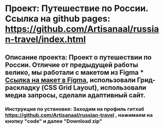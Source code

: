# Проект: Путешествие по России. Ссылка на github pages: https://github.com/Artisanaal/russian-travel/index.html
## Описание проекта: Проект о путешествии по России. Отличие от предыдущей работы велико, мы работали с макетом из Figma * [Ссылка на макет в Figma](https://www.figma.com/file/5S2WSbEFL6awjVWJ0NWL8Q/Sprint-3_-Russia-_-desktop-mobile?node-id=28503%3A0), использовали Грид-раскладку (CSS Grid Layout), использовали медиа запросы, сделали адаптивный сайт.
### Инструкция по установке: Заходим на профиль гитхаб https://github.com/Artisanaal/russian-travel , нажимаем на кнопку "code" и далее "Download zip"
